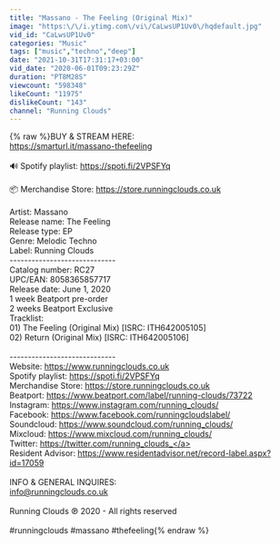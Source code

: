 ```yaml
---
title: "Massano - The Feeling (Original Mix)"
image: "https:\/\/i.ytimg.com\/vi\/CaLwsUP1Uv0\/hqdefault.jpg"
vid_id: "CaLwsUP1Uv0"
categories: "Music"
tags: ["music","techno","deep"]
date: "2021-10-31T17:31:17+03:00"
vid_date: "2020-06-01T09:23:29Z"
duration: "PT8M28S"
viewcount: "598348"
likeCount: "11975"
dislikeCount: "143"
channel: "Running Clouds"
---
```

{% raw %}BUY &amp; STREAM HERE:<br /><a rel="nofollow" target="blank" href="https://smarturl.it/massano-thefeeling">https://smarturl.it/massano-thefeeling</a><br /><br />🔊 Spotify playlist: <a rel="nofollow" target="blank" href="https://spoti.fi/2VPSFYq">https://spoti.fi/2VPSFYq</a><br /><br />📦 Merchandise Store: <a rel="nofollow" target="blank" href="https://store.runningclouds.co.uk">https://store.runningclouds.co.uk</a><br /><br />Artist: Massano<br />Release name: The Feeling<br />Release type: EP<br />Genre: Melodic Techno<br />Label: Running Clouds<br />-----------------------------<br />Catalog number: RC27<br />UPC/EAN: 8058365857717<br />Release date: June 1, 2020<br />1 week Beatport pre-order<br />2 weeks Beatport Exclusive<br />Tracklist:<br />01) The Feeling (Original Mix) [ISRC: ITH642005105]<br />02) Return (Original Mix) [ISRC: ITH642005106]<br /><br />-----------------------------<br />Website: <a rel="nofollow" target="blank" href="https://www.runningclouds.co.uk">https://www.runningclouds.co.uk</a><br />Spotify playlist: <a rel="nofollow" target="blank" href="https://spoti.fi/2VPSFYq">https://spoti.fi/2VPSFYq</a><br />Merchandise Store: <a rel="nofollow" target="blank" href="https://store.runningclouds.co.uk">https://store.runningclouds.co.uk</a><br />Beatport: <a rel="nofollow" target="blank" href="https://www.beatport.com/label/running-clouds/73722">https://www.beatport.com/label/running-clouds/73722</a><br />Instagram: <a rel="nofollow" target="blank" href="https://www.instagram.com/running_clouds/">https://www.instagram.com/running_clouds/</a><br />Facebook: <a rel="nofollow" target="blank" href="https://www.facebook.com/runningcloudslabel/">https://www.facebook.com/runningcloudslabel/</a><br />Soundcloud: <a rel="nofollow" target="blank" href="https://www.soundcloud.com/running_clouds/">https://www.soundcloud.com/running_clouds/</a><br />Mixcloud: <a rel="nofollow" target="blank" href="https://www.mixcloud.com/running_clouds/">https://www.mixcloud.com/running_clouds/</a><br />Twitter: <a rel="nofollow" target="blank" href="https://twitter.com/running_clouds_">https://twitter.com/running_clouds_</a><br />Resident Advisor: <a rel="nofollow" target="blank" href="https://www.residentadvisor.net/record-label.aspx?id=17059">https://www.residentadvisor.net/record-label.aspx?id=17059</a><br /><br />INFO &amp; GENERAL INQUIRES:<br />info@runningclouds.co.uk<br /><br />Running Clouds ℗ 2020 - All rights reserved<br /><br />#runningclouds #massano #thefeeling{% endraw %}
